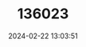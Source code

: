 ---
title: "136023"
category: "Taricha sierrae"
draft: false
date: 2024-02-22 13:03:51
languages:
  English: ["Sierra Newt"]
---